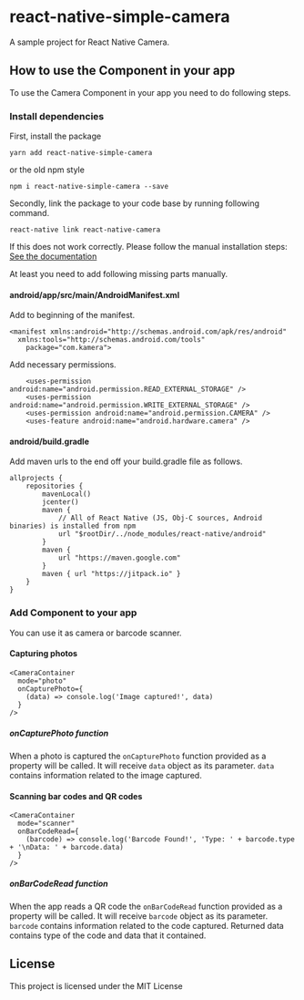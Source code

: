 # react-native-simple-camera

A sample project for React Native Camera.

## How to use the Component in your app

To use the Camera Component in your app you need to do following steps.

### Install dependencies

First, install the package

```
yarn add react-native-simple-camera
```
or the old npm style
```
npm i react-native-simple-camera --save
```

Secondly, link the package to your code base by running following command.

```
react-native link react-native-camera
```
If this does not work correctly. Please follow the manual installation steps: [See the documentation](https://github.com/react-native-community/react-native-camera#manual-install)

At least you need to add following missing parts manually.

#### android/app/src/main/AndroidManifest.xml
Add to beginning of the manifest.
```
<manifest xmlns:android="http://schemas.android.com/apk/res/android"
  xmlns:tools="http://schemas.android.com/tools"
    package="com.kamera">
```
Add necessary permissions.

```
    <uses-permission android:name="android.permission.READ_EXTERNAL_STORAGE" />
    <uses-permission android:name="android.permission.WRITE_EXTERNAL_STORAGE" />
    <uses-permission android:name="android.permission.CAMERA" />
    <uses-feature android:name="android.hardware.camera" />
```

#### android/build.gradle
Add maven urls to the end off your build.gradle file as follows.
```
allprojects {
    repositories {
        mavenLocal()
        jcenter()
        maven {
            // All of React Native (JS, Obj-C sources, Android binaries) is installed from npm
            url "$rootDir/../node_modules/react-native/android"
        }
        maven {
            url "https://maven.google.com"
        }
        maven { url "https://jitpack.io" }
    }
}
```

### Add Component to your app

You can use it as camera or barcode scanner.

#### Capturing photos
```
<CameraContainer
  mode="photo"
  onCapturePhoto={
    (data) => console.log('Image captured!', data)
  }
/>
```

##### onCapturePhoto function

When a photo is captured the `onCapturePhoto` function provided as a property will be called. It will receive `data` object as its parameter. `data` contains information related to the image captured.


#### Scanning bar codes and QR codes
```
<CameraContainer
  mode="scanner"
  onBarCodeRead={
    (barcode) => console.log('Barcode Found!', 'Type: ' + barcode.type + '\nData: ' + barcode.data)
  }
/>
```

##### onBarCodeRead function

When the app reads a QR code the `onBarCodeRead` function provided as a property will be called. It will receive `barcode` object as its parameter. `barcode` contains information related to the code captured. Returned data contains type of the code and data that it contained.


## License

This project is licensed under the MIT License
